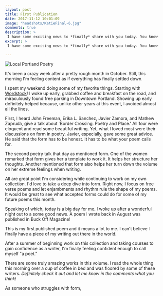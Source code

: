 ```yaml
---
layout: post
title: First Publication
date: 2017-11-12 10:01:09
image: "headshots/KatieFinal-6.jpg"
comments: true
description: >
 I have some exciting news to *finally* share with you today. You know how in my last post I let you know that I began work on my own collection of poetry? Well, I really got to work and started writing just a bunch of poems.
excerpt: >
 I have some exciting news to *finally* share with you today. You know how in my last post I let you know that I began work on my own collection of poetry? Well, I really got to work and started writing just a bunch of poems.

---
```

![Local Portland Poetry](/katalog/assets/crescent-shadows-poem.png)

It's been a crazy week after a pretty rough month in October. Still, this morning I'm feeling content as if everything has finally settled down.

I spent my weekend doing some of my favorite things. Starting with [Wordstock](https://literary-arts.org/what-we-do/wordstock/)! I woke up early, grabbed coffee and breakfast on the road, and miraculously found free parking in Downtown Portland. Showing up early definitely helped because, unlike other years at this event, I avoided almost all the lines.

First, I heard John Freeman, Erika L. Sanchez, Javier Zamora, and Mathew Zapruda, give a talk about 'Border Crossing. Poetry and Place.' All four were eloquent and read some beautiful writing. Yet, what I loved most were their discussions on form in poetry. Javier, especially, gave some great advice. He said that the form has to be honest. It has to be what your poem calls for.

The second poetry talk that day as mentioned form. One of the women remarked that form gives her a template to work it. It helps her structure her thoughts. Another mentioned that form also helps her turn down the volume on her extreme feelings when writing.

All are great point I'm considering while continuing to work on my own collection. I'd love to take a deep dive into form. Right now, I focus on free verse poems and let enjambments and rhythm rule the shape of my poems. It would be great to see what accepted forms could do for some of my future poems this month.

Speaking of which, today is a big day for me. I woke up after a wonderful night out to a some good news. A poem I wrote back in August was published in Buck Off Magazine!

This is my first published poem and it means a lot to me. I can't believe I finally have a piece of my writing out there in the world.

After a summer of beginning work on this collection and taking courses to gain confidence as a writer, I'm finally feeling confident enough to call myself "a poet."

There are some truly amazing works in this volume. I read the whole thing this morning over a cup of coffee in bed and was floored by some of these writers. *Definitely check it out and let me know in the comments what you think!*

As someone who struggles with form,
